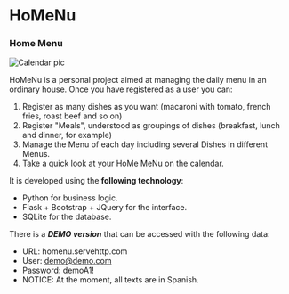 # HoMeNu
### Home Menu

![Calendar pic](https://cloudinary-a.akamaihd.net/hopwork/image/upload/w_1024,c_limit,dpr_2/nopvjgootmykearifn4f.jpg)

HoMeNu is a personal project aimed at managing the daily menu in an ordinary house.
Once you have registered as a user you can:
1) Register as many dishes as you want (macaroni with tomato, french fries, roast beef and so on)
2) Register "Meals", understood as groupings of dishes (breakfast, lunch and dinner, for example)
3) Manage the Menu of each day including several Dishes in different Menus.
4) Take a quick look at your HoMe MeNu on the calendar.

It is developed using the **following technology**:
* Python for business logic.
* Flask + Bootstrap + JQuery for the interface.
* SQLite for the database.

There is a **_DEMO version_** that can be accessed with the following data:
* URL: homenu.servehttp.com
* User: demo@demo.com
* Password: demoA1!
* NOTICE: At the moment, all texts are in Spanish.
